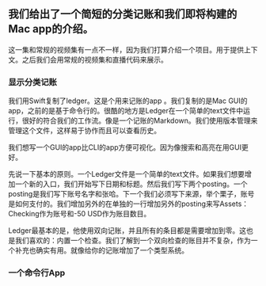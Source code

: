 ## 我们给出了一个简短的分类记账和我们即将构建的Mac app的介绍。

这一集和常规的视频集有一点不一样，因为我们打算介绍一个项目。用于提供上下文。之后我们会用常规的视频集和直播代码来展示。

### 显示分类记账
我们用Swift复制了ledger。这是个用来记账的app
。我们复制的是Mac GUI的app，之前的是基于命令行的。很酷的地方是Ledger在一个简单的text文件中运行，很好的符合我们的工作流。像是一个记账的Markdown。我们使用版本管理来管理这个文件，这样易于协作而且可以查看历史。


我们想写一个GUI的app比CLI的app方便可视化。因为像搜索和高亮在用GUI更好。

先说一下基本的原则。一个Ledger文件是一个简单的text文件。如果我们想要增加一个新的入口，我们开始写下日期和标题。然后我们写下两个posting。一个posting是我们写下账号名字和张哈。下一个我们必须写下来源，举个栗子，账号是如何支付的。我们增加另外的在单独的一行增加另外的posting来写Assets：Checking作为账号和-50 USD作为账目数目。

Ledger最基本的是，他使用双向记账，并且所有的条目都是需要增加到零。这也是我们喜欢的：内置一个检查。我们了解到一个双向检查的账目并不复杂，作为一个补充也确实有用。就像给你的记账增加了一个类型系统。


### 一个命令行App


